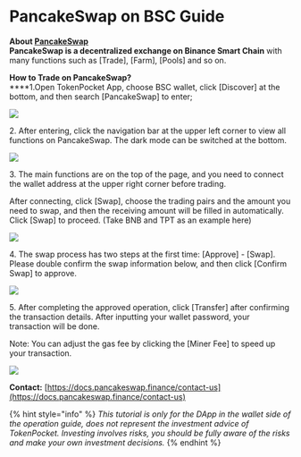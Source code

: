 # PancakeSwap on BSC Guide

**About **[**PancakeSwap**](https://pancakeswap.info)\
PancakeSwap is a decentralized exchange on** Binance Smart Chain** with many functions such as \[Trade], \[Farm], \[Pools] and so on.

**How to Trade on PancakeSwap?**\
****1.Open TokenPocket App, choose BSC wallet, click \[Discover] at the bottom, and then search \[PancakeSwap] to enter;

![](../../.gitbook/assets/dex-shou-ye-.jpg)

2\. After entering, click the navigation bar at the upper left corner to view all functions on PancakeSwap. The dark mode can be switched at the bottom.



![](../../.gitbook/assets/pancake-dao-hang-lan-.jpg)

3\. The main functions are on the top of the page, and you need to connect the wallet address at the upper right corner before trading. 

After connecting, click \[Swap], choose the trading pairs and the amount you need to swap, and then the receiving amount will be filled in automatically. Click \[Swap] to proceed. (Take BNB and TPT as an example here)

![](<../../.gitbook/assets/2 (2).jpg>)

4\. The swap process has two steps at the first time: \[Approve] - \[Swap]. Please double confirm the swap information below, and then click \[Confirm Swap] to approve.

![](<../../.gitbook/assets/3 (2).jpg>)

5\. After completing the approved operation, click \[Transfer] after confirming the transaction details. After inputting your wallet password, your transaction will be done.

Note: You can adjust the gas fee by clicking the \[Miner Fee] to speed up your transaction.

![](../../.gitbook/assets/pancake3.jpg)

**Contact:** [https://docs.pancakeswap.finance/contact-us](https://docs.pancakeswap.finance/contact-us)

{% hint style="info" %}
_This tutorial is only for the DApp in the wallet side of the operation guide, does not represent the investment advice of TokenPocket. Investing involves risks, you should be fully aware of the risks and make your own investment decisions._
{% endhint %}
